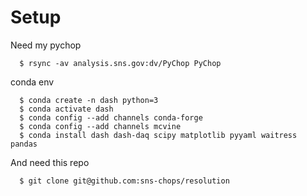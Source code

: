 # Setup

Need my pychop

```
  $ rsync -av analysis.sns.gov:dv/PyChop PyChop
```

conda env

```
  $ conda create -n dash python=3
  $ conda activate dash
  $ conda config --add channels conda-forge
  $ conda config --add channels mcvine
  $ conda install dash dash-daq scipy matplotlib pyyaml waitress pandas
```

And need this repo

```
  $ git clone git@github.com:sns-chops/resolution
```
